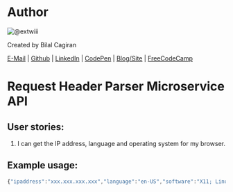 # Author
![@extwiii](https://avatars1.githubusercontent.com/u/2933560?v=3&s=120)

Created by Bilal Cagiran

[E-Mail](mailto:bcagiran@hotmail.com) | [Github](https://github.com/extwiii/) | [LinkedIn](https://linkedin.com/in/bilalcagiran) | [CodePen](http://codepen.io/extwiii/) | [Blog/Site](http://bilalcagiran.com) | [FreeCodeCamp](https://www.freecodecamp.com/extwiii) 

# Request Header Parser Microservice API

## User stories:
1. I can get the IP address, language and operating system for my browser.

## Example usage:

```js
{"ipaddress":"xxx.xxx.xxx.xxx","language":"en-US","software":"X11; Linux x86_64"}
```

